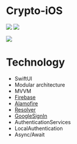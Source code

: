 # Crypto-iOS
![](https://img.shields.io/badge/iOS-15.0+-blue.svg)
![](https://img.shields.io/badge/-SwiftUI-red.svg)

<img src="https://raw.githubusercontent.com/DaniilShmoylove/Crypto-iOS/feature/authentication/Crypto-iOS/Assets.xcassets/AppMock.imageset/AppMock.jpg?token=GHSAT0AAAAAABVB4KEDO3VVO76HVDNYGSPUYVMVLZQ" />

# Technology

- SwiftUI
- Modular architecture
- MVVM
- [Firebase](https://github.com/firebase/firebase-ios-sdk.git)
- [Alamofire](https://github.com/Alamofire/Alamofire)
- [Resolver](https://github.com/hmlongco/Resolver)
- [GoogleSignIn](https://github.com/google/GoogleSignIn-iOS.git)
- AuthenticationServices
- LocalAuthentication
- Async/Await 
